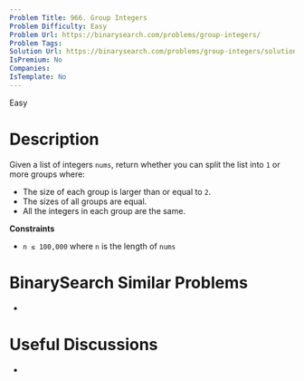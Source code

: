 ```yaml
---
Problem Title: 966. Group Integers
Problem Difficulty: Easy
Problem Url: https://binarysearch.com/problems/group-integers/
Problem Tags: 
Solution Url: https://binarysearch.com/problems/group-integers/solutions/
IsPremium: No
Companies: 
IsTemplate: No
---
```


<span style="color: ;">Easy</span>

# Description

Given a list of integers `nums`, return whether you can split the list into `1` or more groups where:

- The size of each group is larger than or equal to `2`.
- The sizes of all groups are equal.
- All the integers in each group are the same.

**Constraints**
- `n ≤ 100,000` where `n` is the length of `nums`

# BinarySearch Similar Problems

- []()

# Useful Discussions

- []()
